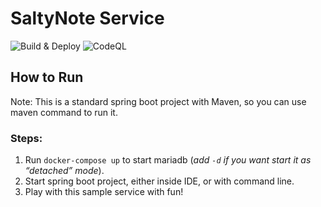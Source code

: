 # SaltyNote Service

![Build & Deploy](https://github.com/zhouhao/web-note-service/workflows/Build%20&%20Deploy/badge.svg)
![CodeQL](https://github.com/zhouhao/web-note-service/workflows/CodeQL/badge.svg)

## How to Run

Note: This is a standard spring boot project with Maven, so you can use maven command to run it.

### Steps:

1. Run `docker-compose up` to start mariadb (*add `-d` if you want start it as “detached” mode*).
2. Start spring boot project, either inside IDE, or with command line.
3. Play with this sample service with fun!
